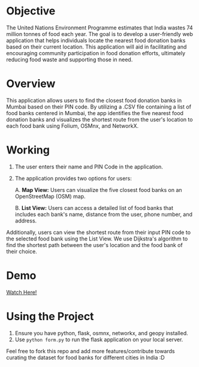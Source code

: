 # Objective
The United Nations Environment Programme estimates that India wastes 74 million tonnes of food each year. The goal is to develop a user-friendly web application that helps individuals locate the nearest food donation banks based on their current location. This application will aid in facilitating and encouraging community participation in food donation efforts, ultimately reducing food waste and supporting those in need.

# Overview
This application allows users to find the closest food donation banks in Mumbai based on their PIN code. By utilizing a .CSV file containing a list of food banks centered in Mumbai, the app identifies the five nearest food donation banks and visualizes the shortest route from the user's location to each food bank using Folium, OSMnx, and NetworkX.

# Working
1. The user enters their name and PIN Code in the application.
2. The application provides two options for users:
   
    A. **Map View:** Users can visualize the five closest food banks on an OpenStreetMap (OSM) map.
   
    B. **List View:** Users can access a detailed list of food banks that includes each bank's name, distance from the user, phone number, and address.

Additionally, users can view the shortest route from their input PIN code to the selected food bank using the List View. We use Dijkstra's algorithm to find the shortest path between the user's location and the food bank of their choice.

# Demo
[Watch Here!](https://drive.google.com/file/d/10tb9TH09Bqc6VIQC0pUL8xqvMZt8ifTa/view?usp=sharing)

# Using the Project
1. Ensure you have python, flask, osmnx, networkx, and geopy installed.
2. Use `python form.py` to run the flask application on your local server.

Feel free to fork this repo and add more features/contribute towards curating the dataset for food banks for different cities in India :D
